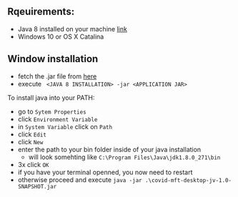 ## Rqeuirements:
- Java 8 installed on your machine [link](https://www.oracle.com/uk/java/technologies/javase/javase-jdk8-downloads.html)
- Windows 10 or OS X Catalina

## Window installation
 - fetch the .jar file from [here](premalink)
 - execute ``` <JAVA 8 INSTALLATION> -jar <APPLICATION JAR>```

To install java into your PATH:
 - go to ```Sytem Properties```
 - click ```Environment Variable```
 - in ```System Variable``` click on ```Path```
 - click ```Edit```
 - click ```New```
 - enter the path to your bin folder inside of your java installation
     - will look somehting like ```C:\Program Files\Java\jdk1.8.0_271\bin```
 - 3x click ```OK```
 - if you have your terminal openned, you now need to restart
 - otherwise proceed and execute ```java -jar .\covid-mft-desktop-jv-1.0-SNAPSHOT.jar```